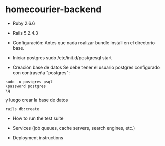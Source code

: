 # homecourier-backend

* Ruby 2.6.6

* Rails 5.2.4.3

* Configuración:
Antes que nada realizar bundle install en el directorio base.

* Iniciar postgres
sudo /etc/init.d/postgresql start

* Creación base de datos
Se debe tener el usuario postgres configurado con contraseña "postgres":
```
sudo -u postgres psql
\password postgres
\q
```
y luego crear la base de datos
```
rails db:create
```

* How to run the test suite

* Services (job queues, cache servers, search engines, etc.)

* Deployment instructions